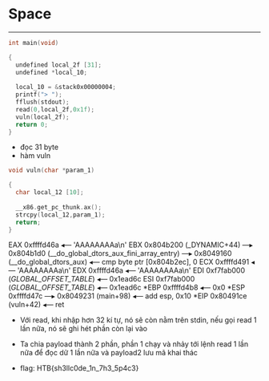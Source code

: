 # Space
---

```c
int main(void)

{
  undefined local_2f [31];
  undefined *local_10;
  
  local_10 = &stack0x00000004;
  printf("> ");
  fflush(stdout);
  read(0,local_2f,0x1f);
  vuln(local_2f);
  return 0;
}
```
- đọc 31 byte
- hàm vuln
```cpp
void vuln(char *param_1)

{
  char local_12 [10];
  
  __x86.get_pc_thunk.ax();
  strcpy(local_12,param_1);
  return;
}
```


 EAX  0xffffd46a ◂— 'AAAAAAAAa\n'
 EBX  0x804b200 (_DYNAMIC+44) —▸ 0x804b1d0 (__do_global_dtors_aux_fini_array_entry) —▸ 0x8049160 (__do_global_dtors_aux) ◂— cmp    byte ptr [0x804b2ec], 0
 ECX  0xffffd491 ◂— 'AAAAAAAAa\n'
 EDX  0xffffd46a ◂— 'AAAAAAAAa\n'
 EDI  0xf7fab000 (_GLOBAL_OFFSET_TABLE_) ◂— 0x1ead6c
 ESI  0xf7fab000 (_GLOBAL_OFFSET_TABLE_) ◂— 0x1ead6c
*EBP  0xffffd4b8 ◂— 0x0
*ESP  0xffffd47c —▸ 0x8049231 (main+98) ◂— add    esp, 0x10
*EIP  0x80491ce (vuln+42) ◂— ret    

- Với read, khi nhập hơn 32 kí tự, nó sẽ còn nằm trên stdin, nếu gọi read 1 lần nữa, nó sẽ ghi hét phần còn lại vào 
- Ta chia payload thành 2 phần, phần 1 chạy và nhảy tới lệnh read 1 lần nữa để đọc dữ 1 lần nữa và payload2 lưu mã khai thác

- flag: HTB{sh3llc0de_1n_7h3_5p4c3}